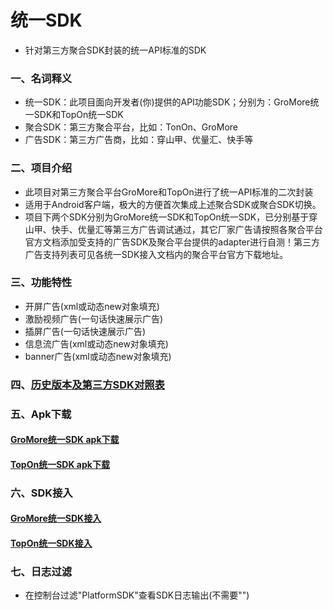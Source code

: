 # 统一SDK
* 针对第三方聚合SDK封装的统一API标准的SDK

### 一、名词释义
* 统一SDK：此项目面向开发者(你)提供的API功能SDK；分别为：GroMore统一SDK和TopOn统一SDK
* 聚合SDK：第三方聚合平台，比如：TonOn、GroMore
* 广告SDK：第三方广告商，比如：穿山甲、优量汇、快手等

### 二、项目介绍
* 此项目对第三方聚合平台GroMore和TopOn进行了统一API标准的二次封装<br>
* 适用于Android客户端，极大的方便首次集成上述聚合SDK或聚合SDK切换。<br>
* 项目下两个SDK分别为GroMore统一SDK和TopOn统一SDK，已分别基于穿山甲、快手、优量汇等第三方广告调试通过，其它厂家广告请按照各聚合平台官方文档添加受支持的广告SDK及聚合平台提供的adapter进行自测！第三方广告支持列表可见各统一SDK接入文档内的聚合平台官方下载地址。
### 三、功能特性
* 开屏广告(xml或动态new对象填充)
* 激励视频广告(一句话快速展示广告)
* 插屏广告(一句话快速展示广告)
* 信息流广告(xml或动态new对象填充)
* banner广告(xml或动态new对象填充)

### 四、[历史版本及第三方SDK对照表][1]
[1]:https://github.com/hty527/advert/wiki/版本更新 "历史版本及第三方SDK对照表"

### 五、Apk下载
#### [GroMore统一SDK apk下载][2]
[2]:https://github.com/hty527/advert/releases "GroMore统一SDK apk下载"

#### [TopOn统一SDK apk下载][3]
[3]:https://github.com/hty527/advert/releases "TopOn统一SDK apk下载"

### 六、SDK接入
#### [GroMore统一SDK接入][4]
[4]:https://github.com/hty527/advert/wiki/GroMore统一SDK "GroMore统一SDK接入"

#### [TopOn统一SDK接入][5]
[5]:https://github.com/hty527/advert/wiki/TopOn统一SDK "TopOn统一SDK接入"

### 七、日志过滤
* 在控制台过滤"PlatformSDK"查看SDK日志输出(不需要"")